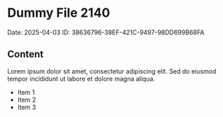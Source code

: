# Dummy File 2140

Date: 2025-04-03
ID: 38636796-38EF-421C-9497-98DD699B68FA

## Content

Lorem ipsum dolor sit amet, consectetur adipiscing elit.
Sed do eiusmod tempor incididunt ut labore et dolore magna aliqua.

* Item 1
* Item 2
* Item 3

